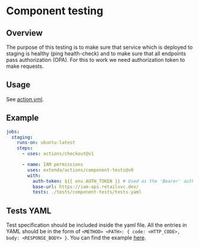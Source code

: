 # Component testing

## Overview

The purpose of this testing is to make sure that service which is deployed to staging is healthy (ping health-check) and to make sure that all endpoints pass authorization (OPA).
For this to work we need authorization token to make requests.

## Usage

See [action.yml](action.yml).

## Example

```yaml
jobs:
  staging:
    runs-on: ubuntu-latest
    steps:
      - uses: actions/checkout@v1

      - name: IAM permissions
        uses: extenda/actions/component-tests@v0
        with:
          auth-token: ${{ env.AUTH_TOKEN }} # Used as the 'Bearer' auth to make requests to the service and test permissions
          base-url: https://iam-api.retailsvc.dev/
          tests: ./tests/component-tests/tests.yaml
```

## Tests YAML

Test specification should be included inside the yaml file.
All the entries in YAML should be in the form of `<METHOD> <PATH>: { code: <HTTP_CODE>, body: <RESPONSE_BODY> }`.
You can find the example [here](./src/tests.yml).
